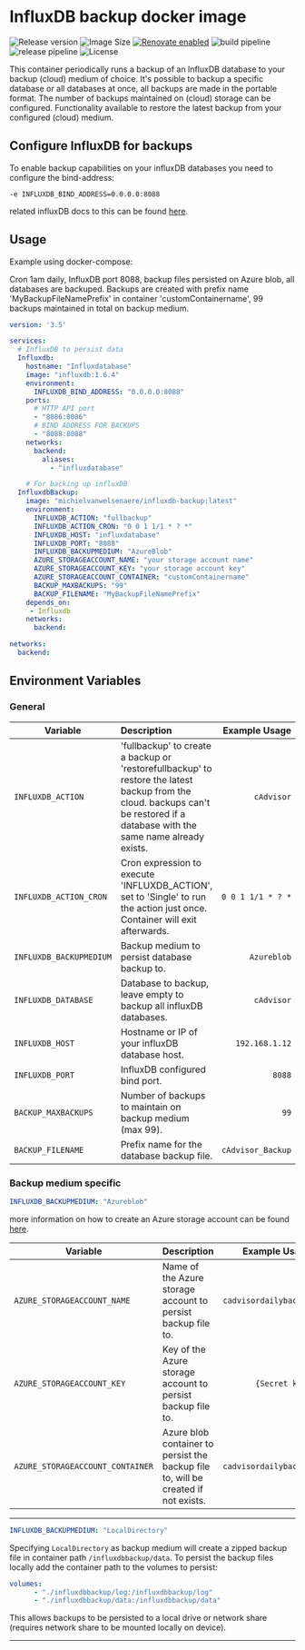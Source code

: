 # InfluxDB backup docker image
![Release version](https://img.shields.io/github/release/MichielVanwelsenaere/InfluxDB-backup.svg)
![Image Size](https://img.shields.io/microbadger/image-size/michielvanwelsenaere/influxdb-backup.svg)
[![Renovate enabled](https://img.shields.io/badge/renovate-enabled-brightgreen.svg)](https://renovatebot.com/)
![build pipeline](https://michielvanwelsenaere.visualstudio.com/Public/_apis/build/status/InfluxDB-backup-CI?branchName=master)
![release pipeline](https://michielvanwelsenaere.vsrm.visualstudio.com/_apis/public/Release/badge/c40cb7e2-85fc-4ca0-b71e-da4ac6783b50/1/1)
![License](https://img.shields.io/github/license/MichielVanwelsenaere/InfluxDB-backup.svg)

This container periodically runs a backup of an InfluxDB database to your backup (cloud) medium of choice.
It's possible to backup a specific database or all databases at once, all backups are made in the portable format. 
The number of backups maintained on (cloud) storage can be configured.
Functionality available to restore the latest backup from your configured (cloud) medium.

## Configure InfluxDB for backups
To enable backup capabilities on your influxDB databases you need to configure the bind-address:
```
-e INFLUXDB_BIND_ADDRESS=0.0.0.0:8088 
```
related influxDB docs to this can be found [here](https://docs.influxdata.com/influxdb/v1.7/administration/config/).

## Usage
Example using docker-compose:

Cron 1am daily, InfluxDB port 8088, backup files persisted on Azure blob, all databases are backuped. Backups are created with prefix name 'MyBackupFileNamePrefix' in container 'customContainername', 99 backups maintained in total on backup medium.

```yaml
version: '3.5'

services:
  # InfluxDB to persist data
  Influxdb:
    hostname: "Influxdatabase"
    image: "influxdb:1.6.4"
    environment:
      INFLUXDB_BIND_ADDRESS: "0.0.0.0:8088"
    ports:
      # HTTP API port
      - "8086:8086"
      # BIND ADDRESS FOR BACKUPS  
      - "8088:8088"
    networks:      
      backend:
        aliases:
          - "influxdatabase"

    # For backing up influxDB
  InfluxdbBackup:
    image: "michielvanwelsenaere/influxdb-backup:latest"
    environment:
      INFLUXDB_ACTION: "fullbackup"
      INFLUXDB_ACTION_CRON: "0 0 1 1/1 * ? *"
      INFLUXDB_HOST: "influxdatabase"
      INFLUXDB_PORT: "8088"
      INFLUXDB_BACKUPMEDIUM: "AzureBlob"
      AZURE_STORAGEACCOUNT_NAME: "your storage account name"
      AZURE_STORAGEACCOUNT_KEY: "your storage account key"
      AZURE_STORAGEACCOUNT_CONTAINER: "customContainername"
      BACKUP_MAXBACKUPS: "99"
      BACKUP_FILENAME: "MyBackupFileNamePrefix"
    depends_on: 
     - Influxdb
    networks:
      backend:

networks:
  backend:
```


## Environment Variables

### General

| Variable        | Description      | Example Usage  | Default   | Optional?  |
| --------------- |:---------------| -----:| -----:| --------:|
| `INFLUXDB_ACTION` | 'fullbackup' to create a backup or 'restorefullbackup' to restore the latest backup from the cloud. backups can't be restored if a database with the same name already exists.  | `cAdvisor` | None   | No |
| `INFLUXDB_ACTION_CRON`  | Cron expression to execute 'INFLUXDB_ACTION', set to 'Single' to run the action just once. Container will exit afterwards. | `0 0 1 1/1 * ? *` | None | No |
| `INFLUXDB_BACKUPMEDIUM` | Backup medium to persist database backup to. | `Azureblob` | None | No |
| `INFLUXDB_DATABASE`    | Database to backup, leave empty to backup all influxDB databases.  | `cAdvisor` | None  | Yes |
| `INFLUXDB_HOST`   |  Hostname or IP of your influxDB database host. |  `192.168.1.12` | None   | No |
| `INFLUXDB_PORT`   | InfluxDB configured bind port. | `8088`   | None   | No |
| `BACKUP_MAXBACKUPS` | Number of backups to maintain on backup medium (max 99).  | `99` | `1`   | Yes |
| `BACKUP_FILENAME` | Prefix name for the database backup file. | `cAdvisor_Backup` | `influxdbbackup`   | Yes |

### Backup medium specific
```yaml
INFLUXDB_BACKUPMEDIUM: "Azureblob"
```
more information on how to create an Azure storage account can be found [here](https://docs.microsoft.com/en-us/azure/storage/common/storage-quickstart-create-account?tabs=azure-portal).

| Variable        | Description      | Example Usage  | Default   | Optional?  |
| --------------- |:---------------| -----:| -----:| --------:|
| `AZURE_STORAGEACCOUNT_NAME` | Name of the Azure storage account to persist backup file to. | `cadvisordailybackup` | None   | No |
| `AZURE_STORAGEACCOUNT_KEY` | Key of the Azure storage account to persist backup file to.  | `{Secret key}` | None   | No |
| `AZURE_STORAGEACCOUNT_CONTAINER` | Azure blob container to persist the backup file to, will be created if not exists.  | `cadvisordailybackup` | `influxdbbackup`   | Yes |

***

```yaml
INFLUXDB_BACKUPMEDIUM: "LocalDirectory"
```
Specifying `LocalDirectory` as backup medium will create a zipped backup file in container path `/influxdbbackup/data`. To persist the backup files locally add the container path to the volumes to persist:

```yaml
volumes:
      - "./influxdbbackup/log:/influxdbbackup/log"
      - "./influxdbbackup/data:/influxdbbackup/data"
```
This allows backups to be persisted to a local drive or network share (requires network share to be mounted locally on device).

***
